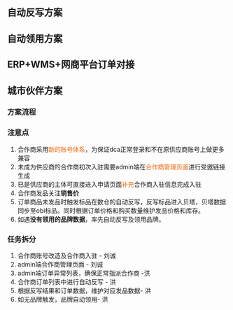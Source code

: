 ## 自动反写方案

## 自动领用方案

## ERP+WMS+网商平台订单对接

## 城市伙伴方案
### 方案流程

### 注意点
1. 合作商采用<font color=#F36208>新的账号体系</font>，为保证dca正常登录和不在原供应商账号上做更多兼容
2. 未成为供应商的合作商初次入驻需要admin端在<font  color=#F36208 >合作商管理页面</font>进行受邀链接生成
3. 已是供应商的主体可直接进入申请页面<font color=#F36208>补充</font>合作商入驻信息完成入驻
4. 合作商发品关注**销售价**
5. 订单商品未发品时触发标品在数仓的自动反写，反写标品进入贝塔，贝塔数据同步至obi标品。同时根据订单价格和购买数量维护发品价格和库存。
6. 如遇**没有领用的品牌数据**，率先自动反写及领用品牌。

### 任务拆分
1. 合作商账号改造及合作商入驻 - 刘诚
2. admin端合作商管理页面 - 刘诚
3. admin端订单异常列表，确保正常指派合作商 -洪
4. 合作商订单列表中进行自动反写 - 洪
5. 根据反写结果和订单数据，维护对应发品数据- 洪
6. 如无品牌触发，品牌自动领用- 洪
